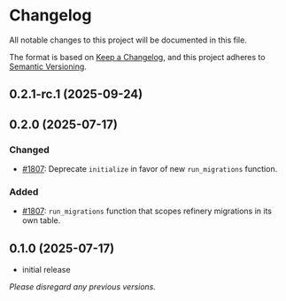 # Changelog
All notable changes to this project will be documented in this file.

The format is based on [Keep a Changelog](https://keepachangelog.com/en/1.0.0/),
and this project adheres to [Semantic Versioning](https://semver.org/spec/v2.0.0.html).

## 0.2.1-rc.1 (2025-09-24)

## 0.2.0 (2025-07-17)

### Changed

- [#1807](https://github.com/openmls/openmls/pull/1807): Deprecate `initialize` in favor of new `run_migrations` function.

### Added

- [#1807](https://github.com/openmls/openmls/pull/1807): `run_migrations` function that scopes refinery migrations in its own table.

## 0.1.0 (2025-07-17)
- initial release

*Please disregard any previous versions.*
